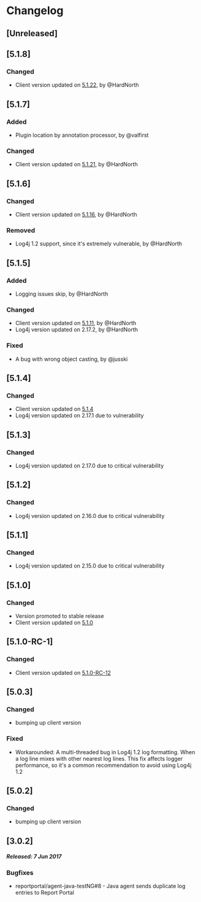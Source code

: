# Changelog

## [Unreleased]

## [5.1.8]
### Changed
- Client version updated on [5.1.22](https://github.com/reportportal/client-java/releases/tag/5.1.22), by @HardNorth

## [5.1.7]
### Added
- Plugin location by annotation processor, by @valfirst
### Changed
- Client version updated on [5.1.21](https://github.com/reportportal/client-java/releases/tag/5.1.21), by @HardNorth

## [5.1.6]
### Changed
- Client version updated on [5.1.16](https://github.com/reportportal/client-java/releases/tag/5.1.16), by @HardNorth
### Removed
- Log4j 1.2 support, since it's extremely vulnerable, by @HardNorth

## [5.1.5]
### Added
- Logging issues skip, by @HardNorth
### Changed
- Client version updated on [5.1.11](https://github.com/reportportal/client-java/releases/tag/5.1.11), by @HardNorth
- Log4j version updated on 2.17.2, by @HardNorth
### Fixed
- A bug with wrong object casting, by @jusski

## [5.1.4]
### Changed
- Client version updated on [5.1.4](https://github.com/reportportal/client-java/releases/tag/5.1.4)
- Log4j version updated on 2.17.1 due to vulnerability

## [5.1.3]
### Changed
- Log4j version updated on 2.17.0 due to critical vulnerability

## [5.1.2]
### Changed
- Log4j version updated on 2.16.0 due to critical vulnerability

## [5.1.1]
### Changed
- Log4j version updated on 2.15.0 due to critical vulnerability

## [5.1.0]
### Changed
- Version promoted to stable release
- Client version updated on [5.1.0](https://github.com/reportportal/client-java/releases/tag/5.1.0)

## [5.1.0-RC-1]
### Changed
- Client version updated on [5.1.0-RC-12](https://github.com/reportportal/client-java/releases/tag/5.1.0-RC-12)

## [5.0.3]
### Changed
- bumping up client version
### Fixed
- Workarounded: A multi-threaded bug in Log4j 1.2 log formatting. When a log line mixes with
  other nearest log lines. This fix affects logger performance, so it's a common recommendation to
  avoid using Log4j 1.2

## [5.0.2]
### Changed
- bumping up client version

## [3.0.2]
##### Released: 7 Jun 2017

### Bugfixes

* reportportal/agent-java-testNG#8 - Java agent sends duplicate log entries to Report Portal
